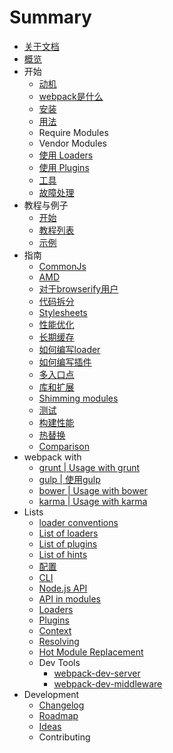 # Summary

* [关于文档](README.md)
* [概览](docs/Home.md)
* 开始
   * [动机](docs/motivation.md)
   * [webpack是什么](docs/what-is-webpack.md)
   * [安装](docs/installation.md)
   * [用法](docs/usage.md)
   * Require Modules
   * Vendor Modules
   * [使用 Loaders](docs/using-loaders.md)
   * [使用 Plugins](docs/using-plugins.md)
   * [工具](docs/dev-tools.md)
   * [故障处理](docs/troubleshooting.md)
* 教程与例子
   * [开始](http:/webpack.github.io/docs/tutorials/docs/getting-started.md)
   * [教程列表](docs/list-of-tutorials.md)
   * [示例](docs/examples.md)
* 指南
   * [CommonJs](docs/commonjs.md)
   * [AMD](docs/amd.md)
   * [对于browserify用户](docs/webpack-for-browserify-users.md)
   * [代码拆分](docs/code-splitting.md)
   * [Stylesheets](docs/stylesheets.md)
   * [性能优化](docs/optimization.md)
   * [长期缓存](docs/long-term-caching.md)
   * [如何编写loader](docs/how-to-write-a-loader.md)
   * [如何编写插件](docs/how-to-write-a-plugin.md)
   * [多入口点](docs/multiple-entry-points.md)
   * [库和扩展](docs/library-and-externals.md)
   * [Shimming modules](docs/shimming-modules.md)
   * [测试](docs/testing.md)
   * [构建性能](docs/build-performance.md)
   * [热替换](docs/hot-module-replacement-with-webpack.md)
   * [Comparison](docs/comparison.md)
* webpack with
   * [grunt | Usage with grunt](docs/usage-with-grunt.md)
   * [gulp | 使用gulp](docs/usage-with-gulp.md)
   * [bower | Usage with bower](docs/usage-with-bower.md)
   * [karma | Usage with karma](docs/usage-with-karma.md)
* Lists
   * [loader conventions](docs/loader-conventions.md)
   * [List of loaders](docs/list-of-loaders.md)
   * [List of plugins](docs/list-of-plugins.md)
   * [List of hints](docs/list-of-hints.md)
   * [配置](docs/configuration.md)
   * [CLI](docs/cli.md)
   * [Node.js API](docs/node.js-api.md)
   * [API in modules](docs/api-in-modules.md)
   * [Loaders](docs/loaders.md)
   * [Plugins](docs/plugins.md)
   * [Context](docs/context.md)
   * [Resolving](docs/resolving.md)
   * [Hot Module Replacement](docs/hot-module-replacement.md)
   * Dev Tools
       * [webpack-dev-server](docs/webpack-dev-server.md)
       * [webpack-dev-middleware](docs/webpack-dev-middleware.md)
* Development
   * [Changelog](docs/changelog.md)
   * [Roadmap](docs/roadmap.md)
   * [Ideas](docs/ideas.md)
   * Contributing

